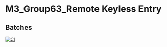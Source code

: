
# M3_Group63_Remote Keyless Entry
 ## Batches

[![CI](https://github.com/kashyapshah26/M3_Group63/actions/workflows/main.yml/badge.svg)](https://github.com/kashyapshah26/M3_Group63/actions/workflows/main.yml)
